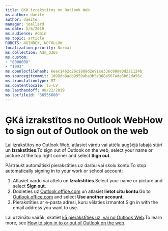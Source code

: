```yaml
---
title: ĢKā izrakstītos no Outlook Web
ms.author: daeite
author: daeite
manager: joallard
ms.date: 5/6/2019
ms.audience: Admin
ms.topic: article
ROBOTS: NOINDEX, NOFOLLOW
localization_priority: Normal
ms.collection: Adm_O365
ms.custom:
- "8000008"
- "1993"
ms.openlocfilehash: 6eac1462c26c1889d2e91ce336c88de0d221124b
ms.sourcegitcommit: 1d98db8acb9959aba3b5e308a567ade6b62da56c
ms.translationtype: MT
ms.contentlocale: lv-LV
ms.lasthandoff: 08/22/2019
ms.locfileid: "36556680"
---
```

# <a name="how-to-sign-out-of-outlook-on-the-web"></a><span data-ttu-id="51c31-102">ĢKā izrakstītos no Outlook Web</span><span class="sxs-lookup"><span data-stu-id="51c31-102">How to sign out of Outlook on the web</span></span>

<span data-ttu-id="51c31-103">Lai izrakstītos no Outlook Web, atlasiet vārdu vai attēlu augšējā labajā stūrī un **Izrakstīties**.</span><span class="sxs-lookup"><span data-stu-id="51c31-103">To sign out of Outlook on the web, select your name or picture at the top right corner and select **Sign out**.</span></span>

<span data-ttu-id="51c31-104">Pārtraukt automātiski pierakstīties uz darbu vai skolu kontu:</span><span class="sxs-lookup"><span data-stu-id="51c31-104">To stop automatically signing in to your work or school account:</span></span>

1. <span data-ttu-id="51c31-105">Atlasiet vārdu vai attēlu un **Izrakstīties**.</span><span class="sxs-lookup"><span data-stu-id="51c31-105">Select your name or picture and select **Sign out**.</span></span>
1. <span data-ttu-id="51c31-106">Dodieties uz [Outlook.office.com](https://outlook.office.com/) un atlasiet **lietot citu kontu**.</span><span class="sxs-lookup"><span data-stu-id="51c31-106">Go to [Outlook.office.com](https://outlook.office.com/) and select **Use another account**.</span></span>
1. <span data-ttu-id="51c31-107">Pierakstīties ar e-pasta adresi, kuru vēlaties izmantot.</span><span class="sxs-lookup"><span data-stu-id="51c31-107">Sign in with the email address you want to use.</span></span>

<span data-ttu-id="51c31-108">Lai uzzinātu vairāk, skatiet [kā pierakstīties uz, vai no Outlook Web](https://support.office.com/article/763fab4d-0138-4814-b450-37fc286bcb79).</span><span class="sxs-lookup"><span data-stu-id="51c31-108">To learn more, see [How to sign in to or out of Outlook on the web](https://support.office.com/article/763fab4d-0138-4814-b450-37fc286bcb79).</span></span>
